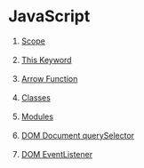 # JavaScript

<ol>
  <li><a href="https://www.w3schools.com/js/js_scope.asp">Scope</a></li><br>
  <li><a href="https://www.w3schools.com/js/js_this.asp">This Keyword</a></li><br>
  <li><a href="https://www.w3schools.com/js/js_arrow_function.asp">Arrow Function</a></li><br>
  <li><a href="https://www.w3schools.com/js/js_classes.asp">Classes</a></li><br>
  <li><a href="https://www.w3schools.com/js/js_modules.asp">Modules</a></li><br>
  <li><a href="https://www.w3schools.com/jsref/met_document_queryselector.asp">DOM Document querySelector</a></li><br>
  <li><a href="https://www.w3schools.com/js/js_htmldom_eventlistener.asp">DOM EventListener</a></li><br>
</ol>
